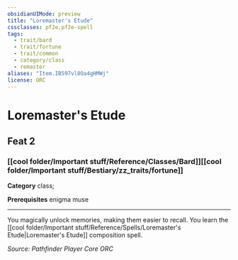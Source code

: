 ```yaml
---
obsidianUIMode: preview
title: "Loremaster's Etude"
cssclasses: pf2e,pf2e-spell
tags:
  - trait/bard
  - trait/fortune
  - trait/common
  - category/class
  - remaster
aliases: "Item.IB597vl8Oa4gHMWj"
license: ORC
---
```

# Loremaster's Etude
## Feat 2
### [[cool folder/Important stuff/Reference/Classes/Bard]][[cool folder/Important stuff/Bestiary/zz_traits/fortune]]

**Category** class; 



**Prerequisites** enigma muse
* * *
You magically unlock memories, making them easier to recall. You learn the [[cool folder/Important stuff/Reference/Spells/Loremaster's Etude|Loremaster's Etude]] composition spell.

*Source: Pathfinder Player Core*
*ORC*